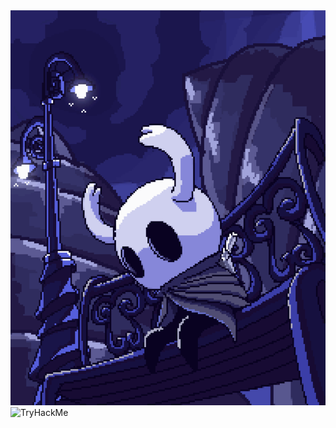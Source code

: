 <div align="center"><img title="ArtStation, by Moises Dimas" src="pixelknight.gif"/></div>


<img src="https://tryhackme-badges.s3.amazonaws.com/Kotaro81.png" alt="TryHackMe">

